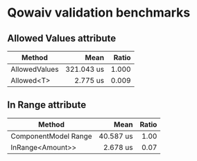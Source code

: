 # Qowaiv validation benchmarks

## Allowed Values attribute

| Method                 | Mean       | Ratio |
|------------------------|-----------:|------:|
| AllowedValues          | 321.043 us | 1.000 |
| Allowed&lt;T&gt;       |   2.775 us | 0.009 |


## In Range attribute

| Method                 | Mean       | Ratio |
|------------------------|-----------:|------:|
| ComponentModel Range   |  40.587 us |  1.00 |
| InRange&lt;Amount&gt;> |   2.678 us |  0.07 |
